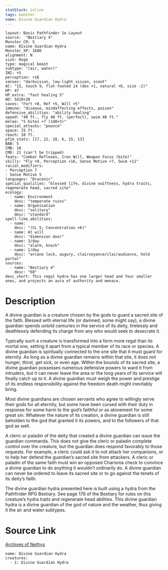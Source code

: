```yaml
---
statblock: inline
tags: monster
name: Divine Guardian Hydra
---
```

```statblock
layout: Basic Pathfinder 1e Layout
source:  "Bestiary 4"
Monster_CR: 5
name: Divine Guardian Hydra
Monster_XP: 1600
alignment: N
size: Huge
type: magical beast
subtype: "(air, water)"
INI: +5
perception: +16
senses: "darkvision, low-light vision, scent"
AC: "15, touch 9, flat-footed 14 (dex +1, natural +6, size -2)"
HP: 47
HP_extra: "fast healing 5"
HD: 5d10+20
saves: "Fort +8, Ref +5, Will +5"
immune: "disease, mindaffecting effects, poison"
defensive_abilities: "ability healing"
speed: "40 ft., fly 40 ft. (perfect), swim 40 ft."
melee: "5 bites +7 (1d8+3)"
special_attacks: "pounce"
space: 15 ft.
reach: 10 ft.
pf1e_stats: [17, 12, 18, 6, 15, 13]
BAB: 5
CMB: 10
CMD: 21 (can’t be tripped)
feats: "Combat Reflexes, Iron Will, Weapon Focus (bite)"
skills: "Fly +9, Perception +16, Sense Motive +7, Swim +11"
racial_modifiers:
- Perception 7
- Sense Motive 5
languages: "Draconic"
special_qualities: "blessed life, divine swiftness, hydra traits, regenerate head, sacred site"
ecology:
  - name: Environment
    desc: "temperate ruins"
  - name: Organisation
    desc: "solitary"
    desc: "standard"
spell-like_abilities:
  - name:
    desc: "(CL 5; Concentration +6)"
  - name: At will
    desc: "dimension door"
  - name: 3/day
    desc: "alarm, knock"
  - name: 1/day
    desc: "arcane lock, augury, clairvoyance/clairaudience, hold portal"
sources:
  - name: "Bestiary 4"
    desc: "60"
desc_short: This regal hydra has one larger head and four smaller ones, and projects an aura of authority and menace.
```
# Description
A divine guardian is a creature chosen by the gods to guard a sacred site of the faith. Blessed with eternal life (or damned, some might say), a divine guardian spends untold centuries in the service of its deity, tirelessly and deathlessly defending its charge from any who would seek to desecrate it.

Typically such a creature is transformed into a form more regal than its mortal one, setting it apart from a typical member of its race or species. A divine guardian is spiritually connected to the one site that it must guard for eternity. As long as a divine guardian remains within that site, it does not hunger, thirst, get sick, or even age. Within the bounds of its sacred site, a divine guardian possesses numerous defensive powers to ward it from intruders, but it can never leave the area or the long years of its service will finally catch up to it. A divine guardian must weigh the power and prestige of its endless responsibility against the freedom death might inevitably bring.

Most divine guardians are chosen servants who agree to willingly serve their gods for all eternity, but some have been cursed with their duty in response for some harm to the god’s faithful or as atonement for some great sin. Whatever the nature of its creation, a divine guardian is still beholden to the god that granted it its powers, and to the followers of that god as well.

A cleric or paladin of the deity that created a divine guardian can issue the guardian commands. This does not give the cleric or paladin complete control over the creature, but the guardian does respond favorably to those requests. For example, a cleric could ask it to not attack her companions, or to help her defend the guardian’s sacred site from attackers. A cleric or paladin of the same faith must win an opposed Charisma check to convince a divine guardian to do anything it wouldn’t ordinarily do. A divine guardian can never be ordered to leave its sacred site or to go against the tenets of its deity’s faith.

The divine guardian hydra presented here is built using a hydra from the Pathfinder RPG Bestiary. See page 178 of the Bestiary for rules on this creature’s hydra traits and regenerate head abilities. This divine guardian hydra is a divine guardian of the god of nature and the weather, thus giving it the air and water subtypes.
# Source Link
[Archives of Nethys](https://aonprd.com/MonsterDisplay.aspx?ItemName=Divine%20Guardian%20Hydra)
```encounter-table
name: Divine Guardian Hydra
creatures:
  - 1: Divine Guardian Hydra
```
